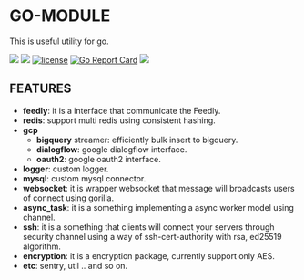 GO-MODULE
=============

This is useful utility for go.
<p align="left">
  <a href="https://hits.seeyoufarm.com"/><img src="https://hits.seeyoufarm.com/api/count/incr/badge.svg?url=https%3A%2F%2Fgithub.com%2Fgjbae1212%2Fgo-module"/></a>
  <a href="https://circleci.com/gh/gjbae1212/go-module"><img src="https://circleci.com/gh/gjbae1212/go-module.svg?style=svg"></a>   
  <a href="/LICENSE"><img src="https://img.shields.io/badge/license-MIT-GREEN.svg" alt="license" /></a>
  <a href="https://goreportcard.com/report/github.com/gjbae1212/go-module"><img src="https://goreportcard.com/badge/github.com/gjbae1212/go-module" alt="Go Report Card" /></a> 
  <a href="https://codecov.io/gh/gjbae1212/go-module"><img src="https://codecov.io/gh/gjbae1212/go-module/branch/master/graph/badge.svg" /></a>       
</p>

## FEATURES

- **feedly**: it is a interface that communicate the Feedly. 
- **redis**: support multi redis using consistent hashing.  
- **gcp** 
  - **bigquery** streamer: efficiently bulk insert to bigquery.   
  - **dialogflow**: google dialogflow interface. 
  - **oauth2**: google oauth2 interface.
- **logger**: custom logger. 
- **mysql**: custom mysql connector. 
- **websocket**: it is wrapper websocket that message will broadcasts users of connect using gorilla. 
- **async_task**: it is a something implementing a async worker model using channel.  
- **ssh**: it is a something that clients will connect your servers through security channel using a way of ssh-cert-authority  with rsa, ed25519 algorithm.
- **encryption**: it is a encryption package, currently support only AES.  
- **etc**: sentry, util .. and so on. 